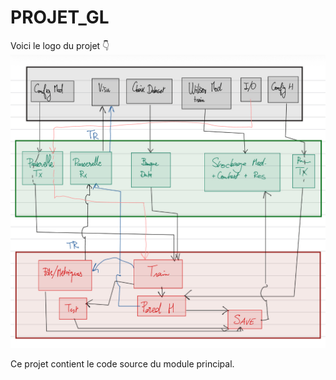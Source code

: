 # PROJET_GL

Voici le logo du projet 👇  
![Logo du projet](assets/schema.jpeg)

Ce projet contient le code source du module principal.
 